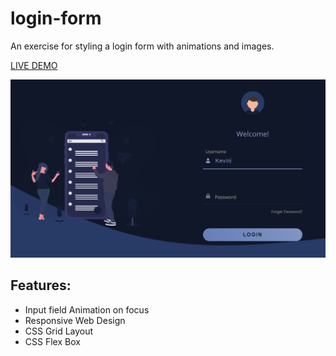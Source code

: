 # login-form
An exercise for styling a login form with animations and images.

[LIVE DEMO](https://hkkevin.github.io/login-form/)

![Screenshot of login-form](https://raw.githubusercontent.com/hkKevin/login-form/master/images/screenshot.png "Screenshot of login-form")

## Features:
- Input field Animation on focus
- Responsive Web Design
- CSS Grid Layout
- CSS Flex Box
